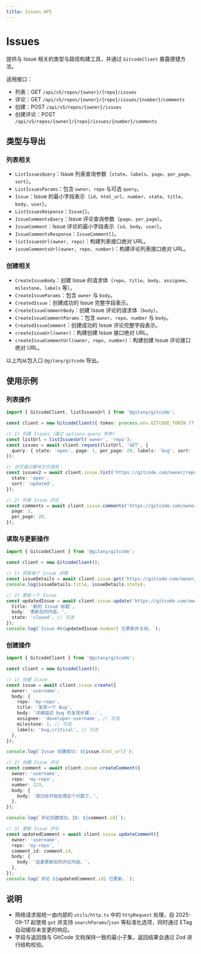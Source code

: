 ```yaml
---
title: Issues API
---
```


# Issues

提供与 Issue 相关的类型与路径构建工具，并通过 `GitcodeClient` 暴露便捷方法。

适用接口：

- 列表：GET `/api/v5/repos/{owner}/{repo}/issues`
- 评论：GET `/api/v5/repos/{owner}/{repo}/issues/{number}/comments`
- 创建：POST `/api/v5/repos/{owner}/issues`
- 创建评论：POST `/api/v5/repos/{owner}/{repo}/issues/{number}/comments`

## 类型与导出

### 列表相关

- `ListIssuesQuery`：Issue 列表查询参数（`state`、`labels`、`page`、`per_page`、`sort`）。
- `ListIssuesParams`：包含 `owner`、`repo` 与可选 `query`。
- `Issue`：Issue 的最小字段表示（`id`、`html_url`、`number`、`state`、`title`、`body`、`user`）。
- `ListIssuesResponse`：`Issue[]`。
- `IssueCommentsQuery`：Issue 评论查询参数（`page`、`per_page`）。
- `IssueComment`：Issue 评论的最小字段表示（`id`、`body`、`user`）。
- `IssueCommentsResponse`：`IssueComment[]`。
- `listIssuesUrl(owner, repo)`：构建列表接口绝对 URL。
- `issueCommentsUrl(owner, repo, number)`：构建评论列表接口绝对 URL。

### 创建相关

- `CreateIssueBody`：创建 Issue 的请求体（`repo`、`title`、`body`、`assignee`、`milestone`、`labels` 等）。
- `CreateIssueParams`：包含 `owner` 与 `body`。
- `CreatedIssue`：创建成功的 Issue 完整字段表示。
- `CreateIssueCommentBody`：创建 Issue 评论的请求体（`body`）。
- `CreateIssueCommentParams`：包含 `owner`、`repo`、`number` 与 `body`。
- `CreatedIssueComment`：创建成功的 Issue 评论完整字段表示。
- `createIssueUrl(owner)`：构建创建 Issue 接口绝对 URL。
- `createIssueCommentUrl(owner, repo, number)`：构建创建 Issue 评论接口绝对 URL。

以上均从包入口 `@gitany/gitcode` 导出。

## 使用示例

### 列表操作

```ts
import { GitcodeClient, listIssuesUrl } from '@gitany/gitcode';

const client = new GitcodeClient({ token: process.env.GITCODE_TOKEN ?? null });

// 1) 列表 Issues（通过 options.query 传参）
const listUrl = listIssuesUrl('owner', 'repo');
const issues = await client.request(listUrl, 'GET', {
  query: { state: 'open', page: 1, per_page: 20, labels: 'bug', sort: 'updated' },
});

// 也可通过模块方式调用：
const issues2 = await client.issue.list('https://gitcode.com/owner/repo.git', {
  state: 'open',
  sort: 'updated',
});

// 2) 列表 Issue 评论
const comments = await client.issue.comments('https://gitcode.com/owner/repo.git', 42, {
  page: 1,
  per_page: 20,
});
```

### 读取与更新操作

```ts
import { GitcodeClient } from '@gitany/gitcode';

const client = new GitcodeClient();

// 1) 获取单个 Issue 详情
const issueDetails = await client.issue.get('https://gitcode.com/owner/repo', 42);
console.log(issueDetails.title, issueDetails.state);

// 2) 更新一个 Issue
const updatedIssue = await client.issue.update('https://gitcode.com/owner/repo', 42, {
  title: '新的 Issue 标题',
  body: '更新后的内容。',
  state: 'closed', // 可选
});
console.log(`Issue #${updatedIssue.number} 已更新并关闭。`);
```

### 创建操作

```ts
import { GitcodeClient } from '@gitany/gitcode';

const client = new GitcodeClient();

// 1) 创建 Issue
const issue = await client.issue.create({
  owner: 'username',
  body: {
    repo: 'my-repo',
    title: '发现一个 Bug',
    body: '详细描述 bug 的复现步骤...',
    assignee: 'developer-username', // 可选
    milestone: 1, // 可选
    labels: 'bug,critical', // 可选
  },
});

console.log(`Issue 创建成功: ${issue.html_url}`);

// 2) 创建 Issue 评论
const comment = await client.issue.createComment({
  owner: 'username',
  repo: 'my-repo',
  number: 123,
  body: {
    body: '我已经开始处理这个问题了。',
  },
});

console.log(`评论创建成功，ID: ${comment.id}`);

// 3) 更新 Issue 评论
const updatedComment = await client.issue.updateComment({
  owner: 'username',
  repo: 'my-repo',
  comment_id: comment.id,
  body: {
    body: '这是更新后的评论内容。',
  },
});
console.log(`评论 ${updatedComment.id} 已更新。`);
```

## 说明

- 网络请求层统一由内部的 `utils/http.ts` 中的 `httpRequest` 处理，自 2025-09-17 起使用 `got` 并支持 `searchParams`/`json` 等标准化选项，同时通过 ETag 自动缓存未变更的响应。
- 字段与返回值与 GitCode 文档保持一致的最小子集，返回结果会通过 Zod 进行结构校验。
